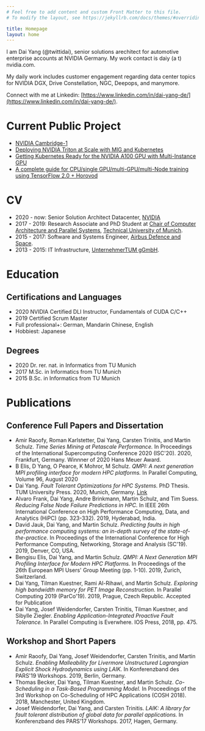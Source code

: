 ```yaml
---
# Feel free to add content and custom Front Matter to this file.
# To modify the layout, see https://jekyllrb.com/docs/themes/#overriding-theme-defaults

title: Homepage
layout: home
---
```



I am Dai Yang (@twittidai), senior solutions arechitect for automotive enterprise accounts at NVIDIA Germany.
My work contact is daiy (a t) nvidia.com.

My daily work includes customer engagement regarding data center topics for NVIDIA DGX, Drive Constellation, NGC, Deepops, and manymore. 

Connect with me at Linkedin: [https://www.linkedin.com/in/dai-yang-de/](https://www.linkedin.com/in/dai-yang-de/).

# Current Public Project
- [NVIDIA Cambridge-1](https://www.nvidia.com/en-us/industries/healthcare-life-sciences/cambridge-1/)
- [Deploying NVIDIA Triton at Scale with MIG and Kubernetes](https://developer.nvidia.com/blog/deploying-nvidia-triton-at-scale-with-mig-and-kubernetes/)
- [Getting Kubernetes Ready for the NVIDIA A100 GPU with Multi-Instance GPU](https://developer.nvidia.com/blog/getting-kubernetes-ready-for-the-a100-gpu-with-multi-instance-gpu/)
- [A complete guide for CPU/single GPU/multi-GPU/multi-Node training using TensorFlow 2.0 + Horovod](https://github.com/zenodia/TF2_Workshop)

# CV

- 2020 - now: Senior Solution Architect Datacenter, [NVIDIA](https://www.nvidia.com)
- 2017 - 2019: Research Associate and PhD Student at [Chair of Computer Architecture and Parallel Systems](https://in.tum.de/caps), [Technical University of Munich](https://www.tum.de).
- 2015 - 2017: Software and Systems Engineer, [Airbus Defence and Space](https://www.airbus.com).
- 2013 - 2015: IT Infrastructure, [UnternehmerTUM gGmbH](https://www.unternehmertum.de).

# Education

## Certifications and Languages
- 2020 NVIDIA Certified DLI Instructor, Fundamentals of CUDA C/C++
- 2019 Certified Scrum Master
- Full professional+: German, Mandarin Chinese, English
- Hobbiest: Japanese

## Degrees 
- 2020 Dr. rer. nat. in Informatics from TU Munich
- 2017 M.Sc. in Informatics from TU Munich
- 2015 B.Sc. in Informatics from TU Munich

# Publications 
## Conference Full Papers and Dissertation
- Amir Raoofy, Roman Karlstetter, Dai Yang, Carsten Trinitis, and Martin Schulz. *Time Series Mining at Petascale Performance.* In Proceedings of the International Supercomputing Conference 2020 (ISC'20). 2020, Frankfurt, Germany. Winnner of 2020 Hans Meuer Award. 
- B Elis, D Yang, O Pearce, K Mohror, M Schulz. *QMPI: A next generation MPI profiling interface for modern HPC platforms.* In Parallel Computing, Volume 96, August 2020
- Dai Yang. *Fault Tolerant Optimizations for HPC Systems.* PhD Thesis. TUM University Press. 2020, Munich, Germany. [Link](https://mediatum.ub.tum.de/1518787)
- Alvaro Frank, Dai Yang, Andre Brinkmann, Martin Schulz, and Tim Suess. *Reducing False Node Failure Predictions in HPC.* In IEEE 26th International Conference on High Performance Computing, Data, and Analytics (HiPC) (pp. 323-332). 2019, Hyderabad, India. 
- David Jauk, Dai Yang, and Martin Schulz. *Predicting faults in high performance computing systems: an in-depth survey of the state-of-the-practice*. In Proceedings of the International Conference for High Performance Computing, Networking, Storage and Analysis (SC'19). 2019, Denver, CO, USA. 
- Bengisu Elis, Dai Yang, and Martin Schulz. *QMPI: A Next Generation MPI Profiling Interface for Modern HPC Platforms.* In Proceedings of the 26th European MPI Users' Group Meeting (pp. 1-10). 2019, Zurich, Switzerland. 
- Dai Yang, Tilman Kuestner, Rami Al-Rihawi, and Martin Schulz. *Exploring high bandwidth memory for PET Image Reconstruction.* In Parallel Computing 2019 (ParCo'19). 2019, Prague, Czech Republic. Accepted for Publication
- Dai Yang, Josef Weidendorfer, Carsten Trinitis, Tilman Kuestner, and Sibylle Ziegler. *Enabling Application-Integrated Proactive Fault Tolerance.* In Parallel Computing is Everwhere. IOS Press, 2018, pp. 475. 


## Workshop and Short Papers
- Amir Raoofy, Dai Yang, Josef Weidendorfer, Carsten Trinitis, and Martin Schulz. *Enabling Malleability for Livermore Unstructured Lagrangian Explicit Shock Hydrodynamics using LAIK.* In Konferenzband des PARS'19 Workshops. 2019, Berlin, Germany.
- Thomas Becker, Dai Yang, Tilman Kuestner, and Martin Schulz. *Co-Scheduling in a Task-Based Programming Model.* In Proceedings of the 3rd Workshop on Co-Scheduling of HPC Applications (COSH 2018). 2018, Manchester, United Kingdom.
- Josef Weidendorfer, Dai Yang, and Carsten Trinitis. *LAIK: A library for fault tolerant distribution of global data for parallel applications.* In Konferenzband des PARS'17 Workshops. 2017, Hagen, Germany. 
